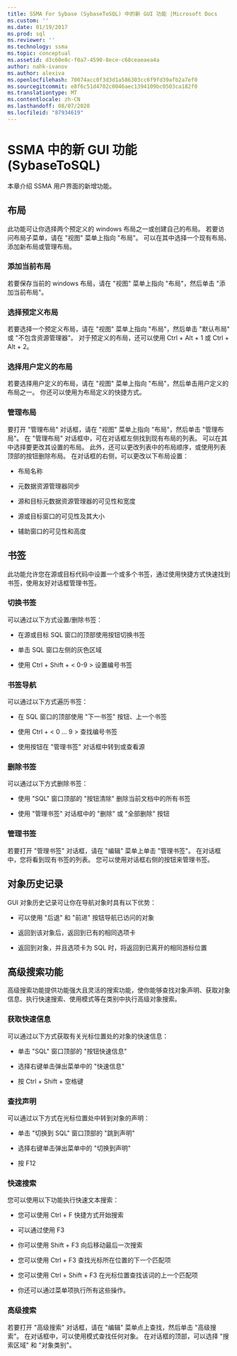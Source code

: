 ```yaml
---
title: SSMA For Sybase (SybaseToSQL) 中的新 GUI 功能 |Microsoft Docs
ms.custom: ''
ms.date: 01/19/2017
ms.prod: sql
ms.reviewer: ''
ms.technology: ssma
ms.topic: conceptual
ms.assetid: d3c60e8c-f0a7-4590-8ece-c68ceaeaea4a
author: nahk-ivanov
ms.author: alexiva
ms.openlocfilehash: 70074acc0f3d3d1a586303cc6f9fd39afb2a7ef0
ms.sourcegitcommit: e8f6c51d4702c0046aec1394109bc0503ca182f0
ms.translationtype: MT
ms.contentlocale: zh-CN
ms.lasthandoff: 08/07/2020
ms.locfileid: "87934619"
---
```

# <a name="new-gui-features-in-ssma-for-sybase-sybasetosql"></a>SSMA 中的新 GUI 功能 (SybaseToSQL) 
本章介绍 SSMA 用户界面的新增功能。  
  
## <a name="layouts"></a>布局  
此功能可让你选择两个预定义的 windows 布局之一或创建自己的布局。 若要访问布局子菜单，请在 "视图" 菜单上指向 "布局"。 可以在其中选择一个现有布局、添加新布局或管理布局。  
  
### <a name="add-current-layout"></a>添加当前布局  
若要保存当前的 windows 布局，请在 "视图" 菜单上指向 "布局"，然后单击 "添加当前布局"。  
  
### <a name="choose-predefined-layout"></a>选择预定义布局  
若要选择一个预定义布局，请在 "视图" 菜单上指向 "布局"，然后单击 "默认布局" 或 "不包含资源管理器"。 对于预定义的布局，还可以使用 Ctrl + Alt + 1 或 Ctrl + Alt + 2。  
  
### <a name="choose-user-defined-layout"></a>选择用户定义的布局  
若要选择用户定义的布局，请在 "视图" 菜单上指向 "布局"，然后单击用户定义的布局之一。 你还可以使用为布局定义的快捷方式。  
  
### <a name="manage-layouts"></a>管理布局  
要打开 "管理布局" 对话框，请在 "视图" 菜单上指向 "布局"，然后单击 "管理布局"。 在 "管理布局" 对话框中，可在对话框左侧找到现有布局的列表。 可以在其中选择要更改其设置的布局。 此外，还可以更改列表中的布局顺序，或使用列表顶部的按钮删除布局。 在对话框的右侧，可以更改以下布局设置：  
  
-   布局名称  
  
-   元数据资源管理器同步  
  
-   源和目标元数据资源管理器的可见性和宽度  
  
-   源或目标窗口的可见性及其大小  
  
-   辅助窗口的可见性和高度  
  
## <a name="bookmarks"></a>书签  
此功能允许您在源或目标代码中设置一个或多个书签，通过使用快捷方式快速找到书签，使用友好对话框管理书签。  
  
### <a name="toggle-bookmark"></a>切换书签  
可以通过以下方式设置/删除书签：  
  
-   在源或目标 SQL 窗口的顶部使用按钮切换书签  
  
-   单击 SQL 窗口左侧的灰色区域  
  
-   使用 Ctrl + Shift + &lt; 0-9 &gt; 设置编号书签  
  
### <a name="bookmark-navigation"></a>书签导航  
可以通过以下方式遍历书签：  
  
-   在 SQL 窗口的顶部使用 "下一书签" 按钮、上一个书签  
  
-   使用 Ctrl + &lt; 0 ... 9 &gt; 查找编号书签  
  
-   使用按钮在 "管理书签" 对话框中转到或查看源  
  
### <a name="removing-bookmark"></a>删除书签  
可以通过以下方式删除书签：  
  
-   使用 "SQL" 窗口顶部的 "按钮清除" 删除当前文档中的所有书签  
  
-   使用 "管理书签" 对话框中的 "删除" 或 "全部删除" 按钮  
  
### <a name="manage-bookmarks"></a>管理书签  
若要打开 "管理书签" 对话框，请在 "编辑" 菜单上单击 "管理书签"。 在对话框中，您将看到现有书签的列表。 您可以使用对话框右侧的按钮来管理书签。  
  
## <a name="object-history"></a>对象历史记录  
GUI 对象历史记录可让你在导航对象时具有以下优势：  
  
-   可以使用 "后退" 和 "前进" 按钮导航已访问的对象  
  
-   返回到该对象后，返回到已有的相同选项卡  
  
-   返回到对象，并且选项卡为 SQL 时，将返回到已离开的相同游标位置  
  
## <a name="advanced-search-capabilities"></a>高级搜索功能  
高级搜索功能提供功能强大且灵活的搜索功能，使你能够查找对象声明、获取对象信息、执行快速搜索、使用模式等在类别中执行高级对象搜索。  
  
### <a name="get-quick-information"></a>获取快速信息  
可以通过以下方式获取有关光标位置处的对象的快速信息：  
  
-   单击 "SQL" 窗口顶部的 "按钮快速信息"  
  
-   选择右键单击弹出菜单中的 "快速信息"  
  
-   按 Ctrl + Shift + 空格键  
  
### <a name="find-declaration"></a>查找声明  
可以通过以下方式在光标位置处中转到对象的声明：  
  
-   单击 "切换到 SQL" 窗口顶部的 "跳到声明"  
  
-   选择右键单击弹出菜单中的 "切换到声明"  
  
-   按 F12  
  
### <a name="quick-search"></a>快速搜索  
您可以使用以下功能执行快速文本搜索：  
  
-   您可以使用 Ctrl + F 快捷方式开始搜索  
  
-   可以通过使用 F3  
  
-   你可以使用 Shift + F3 向后移动最后一次搜索  
  
-   您可以使用 Ctrl + F3 查找光标所在位置的下一个匹配项  
  
-   您可以使用 Ctrl + Shift + F3 在光标位置查找该词的上一个匹配项  
  
-   你还可以通过菜单项执行所有这些操作。  
  
### <a name="advanced-search"></a>高级搜索  
若要打开 "高级搜索" 对话框，请在 "编辑" 菜单点上查找，然后单击 "高级搜索"。 在对话框中，可以使用模式查找任何对象。 在对话框的顶部，可以选择 "搜索区域" 和 "对象类别"。  
  
